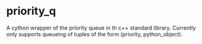 # priority_q
A cython wrapper of the priority queue in th c++ standard library. Currently only supports queueing of tuples of the form (priority, python_object).
